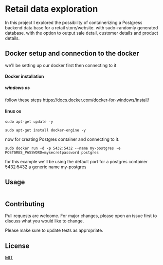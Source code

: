 # Retail data exploration

In this project I explored the possibility of containerizing a Postgress backend data base for a retail store/website.
with sudo-randomly generated database. 
with the option to output sale detail, customer details and product details.

## Docker setup and connection to the docker

we'll be setting up our docker first then connecting to it 

#### Docker installation
##### windows os 
follow these steps 
https://docs.docker.com/docker-for-windows/install/

#### linux os

```linux
sudo apt-get update -y
```
```linux
sudo apt-get install docker-engine -y
```
now for creating Postgres container and connecting to it.
```
sudo docker run -d -p 5432:5432 --name my-postgres -e POSTGRES_PASSWORD=mysecretpassword postgres
```
for this example we'll be using the default port for a postgres container 5432:5432 a generic name my-postgres

## Usage

```python

```

## Contributing
Pull requests are welcome. For major changes, please open an issue first to discuss what you would like to change.

Please make sure to update tests as appropriate.

## License
[MIT](https://choosealicense.com/licenses/mit/)

